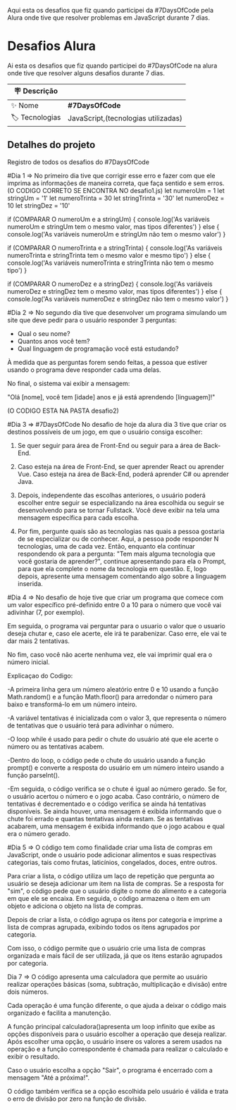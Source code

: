 Aqui esta os desafios que fiz quando participei da #7DaysOfCode pela Alura onde tive que resolver problemas em JavaScript durante 7 dias.

# Desafios Alura 

Ai esta os desafios que fiz quando participei do #7DaysOfCode na alura onde tive que resolver alguns desafios durante 7 dias.

| :placard: Descrição |     |
| -------------  | --- |
| :sparkles: Nome        | **#7DaysOfCode**
| :label: Tecnologias | JavaScript,(tecnologias utilizadas)

## Detalhes do projeto

Registro de todos os desafios do #7DaysOfCode 





#Dia 1 => No primeiro dia tive que corrigir esse erro e fazer com que ele imprima as informações de maneira correta, que faça sentido e sem erros. (O CODIGO CORRETO SE ENCONTRA NO desafio1.js)
let numeroUm = 1
let stringUm = '1'
let numeroTrinta = 30
let stringTrinta = '30'
let numeroDez = 10
let stringDez = '10'

if (COMPARAR O numeroUm e a stringUm) {
  console.log('As variáveis numeroUm e stringUm tem o mesmo valor, mas tipos diferentes')
} else {
  console.log('As variáveis numeroUm e stringUm não tem o mesmo valor')
}

if (COMPARAR O numeroTrinta e a stringTrinta) {
  console.log('As variáveis numeroTrinta e stringTrinta tem o mesmo valor e mesmo tipo')
} else {
  console.log('As variáveis numeroTrinta e stringTrinta não tem o mesmo tipo')
}

if (COMPARAR O numeroDez e a stringDez) {
  console.log('As variáveis numeroDez e stringDez tem o mesmo valor, mas tipos diferentes')
} else {
  console.log('As variáveis numeroDez e stringDez não tem o mesmo valor')
}

#Dia 2 => No segundo dia tive que desenvolver um programa simulando um site que deve pedir para o usuário responder 3 perguntas:

- Qual o seu nome?
- Quantos anos você tem?
- Qual linguagem de programação você está estudando?

À medida que as perguntas forem sendo feitas, a pessoa que estiver usando o programa deve responder cada uma delas.

No final, o sistema vai exibir a mensagem:

"Olá [nome], você tem [idade] anos e já está aprendendo [linguagem]!" 

(O CODIGO ESTA NA PASTA desafio2)

#Dia 3 => #7DaysOfCode No desafio de hoje da alura dia 3 tive que criar os destinos possíveis de um jogo, em que o usuário consiga escolher:



1. Se quer seguir para área de Front-End ou seguir para a área de Back-End.



2. Caso esteja na área de Front-End, se quer aprender React ou aprender Vue. Caso esteja na área de Back-End, poderá aprender C# ou aprender Java.



3. Depois, independente das escolhas anteriores, o usuário poderá escolher entre seguir se especializando na área escolhida ou seguir se desenvolvendo para se tornar Fullstack. Você deve exibir na tela uma mensagem específica para cada escolha.



4. Por fim, pergunte quais são as tecnologias nas quais a pessoa gostaria de se especializar ou de conhecer. Aqui, a pessoa pode responder N tecnologias, uma de cada vez. Então, enquanto ela continuar respondendo ok para a pergunta: "Tem mais alguma tecnologia que você gostaria de aprender?", continue apresentando para ela o Prompt, para que ela complete o nome da tecnologia em questão. E, logo depois, apresente uma mensagem comentando algo sobre a linguagem inserida.

#Dia 4 => No desafio de hoje tive que criar um programa que comece com um valor específico pré-definido entre 0 a 10 para o número que você vai adivinhar (7, por exemplo).



Em seguida, o programa vai perguntar para o usuario o valor que o usuario deseja chutar e, caso ele acerte, ele irá te parabenizar. Caso erre, ele vai te dar mais 2 tentativas.



No fim, caso você não acerte nenhuma vez, ele vai imprimir qual era o número inicial.

Explicaçao do Codigo: 

-A primeira linha gera um número aleatório entre 0 e 10 usando a função Math.random() e a função Math.floor() para arredondar o número para baixo e transformá-lo em um número inteiro.

-A variável tentativas é inicializada com o valor 3, que representa o número de tentativas que o usuário terá para adivinhar o número.

-O loop while é usado para pedir o chute do usuário até que ele acerte o número ou as tentativas acabem.

-Dentro do loop, o código pede o chute do usuário usando a função prompt() e converte a resposta do usuário em um número inteiro usando a função parseInt().

-Em seguida, o código verifica se o chute é igual ao número gerado. Se for, o usuário acertou o número e o jogo acaba. Caso contrário, o número de tentativas é decrementado e o código verifica se ainda há tentativas disponíveis. Se ainda houver, uma mensagem é exibida informando que o chute foi errado e quantas tentativas ainda restam. Se as tentativas acabarem, uma mensagem é exibida informando que o jogo acabou e qual era o número gerado.

#Dia 5 => O código tem como finalidade criar uma lista de compras em JavaScript, onde o usuário pode adicionar alimentos e suas respectivas categorias, tais como frutas, laticínios, congelados, doces, entre outros.

Para criar a lista, o código utiliza um laço de repetição que pergunta ao usuário se deseja adicionar um item na lista de compras. Se a resposta for "sim", o código pede que o usuário digite o nome do alimento e a categoria em que ele se encaixa. Em seguida, o código armazena o item em um objeto e adiciona o objeto na lista de compras.

Depois de criar a lista, o código agrupa os itens por categoria e imprime a lista de compras agrupada, exibindo todos os itens agrupados por categoria.

Com isso, o código permite que o usuário crie uma lista de compras organizada e mais fácil de ser utilizada, já que os itens estarão agrupados por categoria.

Dia  7 => O código apresenta uma calculadora que permite ao usuário realizar operações básicas (soma, subtração, multiplicação e divisão) entre dois números.

Cada operação é uma função diferente, o que ajuda a deixar o código mais organizado e facilita a manutenção.

A função principal calculadora()apresenta um loop infinito que exibe as opções disponíveis para o usuário escolher a operação que deseja realizar. Após escolher uma opção, o usuário insere os valores a serem usados ​​na operação e a função correspondente é chamada para realizar o calculado e exibir o resultado.

Caso o usuário escolha a opção "Sair", o programa é encerrado com a mensagem "Até a próxima!".

O código também verifica se a opção escolhida pelo usuário é válida e trata o erro de divisão por zero na função de divisão.